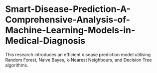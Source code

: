 # Smart-Disease-Prediction-A-Comprehensive-Analysis-of-Machine-Learning-Models-in-Medical-Diagnosis
This research introduces an efficient disease prediction model utilising Random Forest, Naive Bayes, k-Nearest Neighbours, and Decision Tree algorithms.
